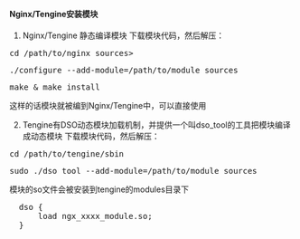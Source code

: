 #### Nginx/Tengine安装模块

1. Nginx/Tengine 静态编译模块
 下载模块代码，然后解压：
 <pre>cd /path/to/nginx_sources></pre>
 <pre>./configure --add-module=/path/to/module_sources</pre>
 <pre>make & make install</pre>
这样的话模块就被编到Nginx/Tengine中，可以直接使用

2. Tengine有DSO动态模块加载机制，并提供一个叫dso_tool的工具把模块编译成动态模块
 下载模块代码，然后解压：
 <pre>cd /path/to/tengine/sbin</pre>
 <pre>sudo ./dso_tool --add-module=/path/to/module_sources</pre>

  模块的so文件会被安装到tengine的modules目录下
  <pre>
  dso {
      load ngx_xxxx_module.so;
  }
  </pre>
